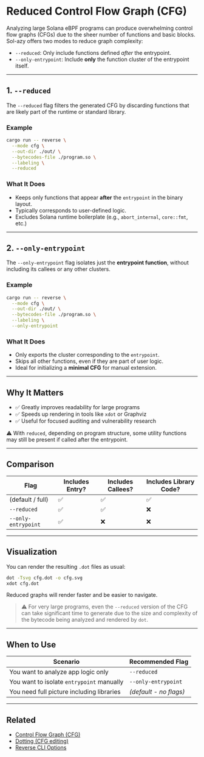 # Reduced Control Flow Graph (CFG)

Analyzing large Solana eBPF programs can produce overwhelming control flow graphs (CFGs) due to the sheer number of functions and basic blocks.
Sol-azy offers two modes to reduce graph complexity:

* `--reduced`: Only include functions defined *after* the entrypoint.
* `--only-entrypoint`: Include **only** the function cluster of the entrypoint itself.

---

## 1. `--reduced`

The `--reduced` flag filters the generated CFG by discarding functions that are likely part of the runtime or standard library.

### Example

```bash
cargo run -- reverse \
  --mode cfg \
  --out-dir ./out/ \
  --bytecodes-file ./program.so \
  --labeling \
  --reduced
```

### What It Does

* Keeps only functions that appear **after** the `entrypoint` in the binary layout.
* Typically corresponds to user-defined logic.
* Excludes Solana runtime boilerplate (e.g., `abort_internal`, `core::fmt`, etc.)

---

## 2. `--only-entrypoint`

The `--only-entrypoint` flag isolates just the **entrypoint function**, without including its callees or any other clusters.

### Example

```bash
cargo run -- reverse \
  --mode cfg \
  --out-dir ./out/ \
  --bytecodes-file ./program.so \
  --labeling \
  --only-entrypoint
```

### What It Does

* Only exports the cluster corresponding to the `entrypoint`.
* Skips all other functions, even if they are part of user logic.
* Ideal for initializing a **minimal CFG** for manual extension.

---

## Why It Matters

* ✅ Greatly improves readability for large programs
* ✅ Speeds up rendering in tools like `xdot` or Graphviz
* ✅ Useful for focused auditing and vulnerability research

⚠️ With `reduced`, depending on program structure, some utility functions may still be present if called after the entrypoint.

---

## Comparison

| Flag                | Includes Entry? | Includes Callees? | Includes Library Code? |
| ------------------- | --------------- | ----------------- | ---------------------- |
| (default / full)    | ✅               | ✅                 | ✅                      |
| `--reduced`         | ✅               | ✅                 | ❌                      |
| `--only-entrypoint` | ✅               | ❌                 | ❌                      |

---

## Visualization

You can render the resulting `.dot` files as usual:

```bash
dot -Tsvg cfg.dot -o cfg.svg
xdot cfg.dot
```

Reduced graphs will render faster and be easier to navigate.

> ⚠️ For very large programs, even the `--reduced` version of the CFG can take significant time to generate due to the size and complexity of the bytecode being analyzed and rendered by `dot`.

---

## When to Use

| Scenario                                  | Recommended Flag       |
| ----------------------------------------- | ---------------------- |
| You want to analyze app logic only        | `--reduced`            |
| You want to isolate `entrypoint` manually | `--only-entrypoint`    |
| You need full picture including libraries | *(default - no flags)* |

---

## Related

* [Control Flow Graph (CFG)](cfg.md)
* [Dotting (CFG editing)](dotting.md)
* [Reverse CLI Options](../cli/reverse.md)
